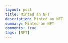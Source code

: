 ```yaml
---
layout: post
title: Minted an NFT
description: Minted an NFT
summary: Minted an NFT
comments: true
tags: [NFT]
---
```


